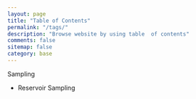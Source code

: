 ```yaml
---
layout: page
title: "Table of Contents"
permalink: "/tags/"
description: "Browse website by using table  of contents"
comments: false
sitemap: false
category: base
---
```


Sampling
- Reservoir Sampling
